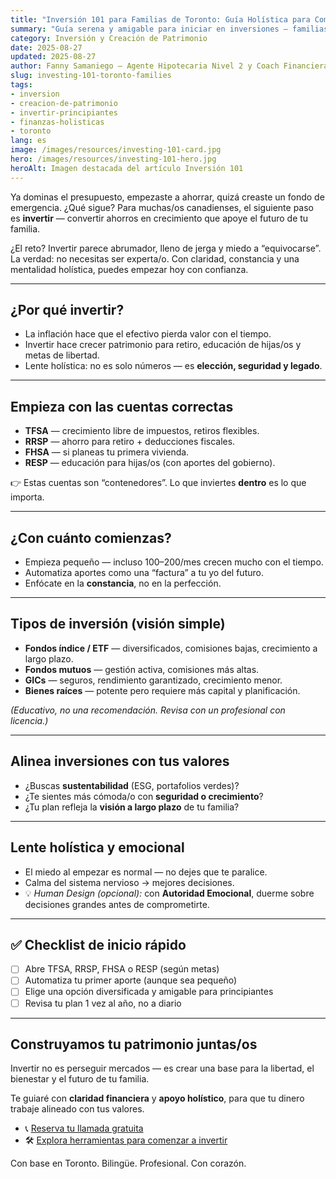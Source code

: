 ```yaml
---
title: "Inversión 101 para Familias de Toronto: Guía Holística para Comenzar con Confianza (2025)"
summary: "Guía serena y amigable para iniciar en inversiones — familias, profesionales y recién llegadas/os en Toronto — uniendo estructura financiera y bienestar."
category: Inversión y Creación de Patrimonio
date: 2025-08-27
updated: 2025-08-27
author: Fanny Samaniego — Agente Hipotecaria Nivel 2 y Coach Financiera Holística
slug: investing-101-toronto-families
tags:
- inversion
- creacion-de-patrimonio
- invertir-principiantes
- finanzas-holisticas
- toronto
lang: es
image: /images/resources/investing-101-card.jpg
hero: /images/resources/investing-101-hero.jpg
heroAlt: Imagen destacada del artículo Inversión 101
---
```

Ya dominas el presupuesto, empezaste a ahorrar, quizá creaste un fondo de emergencia. ¿Qué sigue? Para muchas/os canadienses, el siguiente paso es **invertir** — convertir ahorros en crecimiento que apoye el futuro de tu familia.

¿El reto? Invertir parece abrumador, lleno de jerga y miedo a “equivocarse”. La verdad: no necesitas ser experta/o. Con claridad, constancia y una mentalidad holística, puedes empezar hoy con confianza.

---

## ¿Por qué invertir?

- La inflación hace que el efectivo pierda valor con el tiempo.  
- Invertir hace crecer patrimonio para retiro, educación de hijas/os y metas de libertad.  
- Lente holística: no es solo números — es **elección, seguridad y legado**.

---

## Empieza con las cuentas correctas

- **TFSA** — crecimiento libre de impuestos, retiros flexibles.  
- **RRSP** — ahorro para retiro + deducciones fiscales.  
- **FHSA** — si planeas tu primera vivienda.  
- **RESP** — educación para hijas/os (con aportes del gobierno).

👉 Estas cuentas son “contenedores”. Lo que inviertes **dentro** es lo que importa.

---

## ¿Con cuánto comienzas?

- Empieza pequeño — incluso $100–$200/mes crecen mucho con el tiempo.  
- Automatiza aportes como una “factura” a tu yo del futuro.  
- Enfócate en la **constancia**, no en la perfección.

---

## Tipos de inversión (visión simple)

- **Fondos índice / ETF** — diversificados, comisiones bajas, crecimiento a largo plazo.  
- **Fondos mutuos** — gestión activa, comisiones más altas.  
- **GICs** — seguros, rendimiento garantizado, crecimiento menor.  
- **Bienes raíces** — potente pero requiere más capital y planificación.

*(Educativo, no una recomendación. Revisa con un profesional con licencia.)*

---

## Alinea inversiones con tus valores

- ¿Buscas **sustentabilidad** (ESG, portafolios verdes)?  
- ¿Te sientes más cómoda/o con **seguridad o crecimiento**?  
- ¿Tu plan refleja la **visión a largo plazo** de tu familia?

---

## Lente holística y emocional

- El miedo al empezar es normal — no dejes que te paralice.  
- Calma del sistema nervioso → mejores decisiones.  
- 💡 *Human Design (opcional):* con **Autoridad Emocional**, duerme sobre decisiones grandes antes de comprometirte.

---

## ✅ Checklist de inicio rápido

- [ ] Abre TFSA, RRSP, FHSA o RESP (según metas)  
- [ ] Automatiza tu primer aporte (aunque sea pequeño)  
- [ ] Elige una opción diversificada y amigable para principiantes  
- [ ] Revisa tu plan 1 vez al año, no a diario

---

## Construyamos tu patrimonio juntas/os

Invertir no es perseguir mercados — es crear una base para la libertad, el bienestar y el futuro de tu familia.

Te guiaré con **claridad financiera** y **apoyo holístico**, para que tu dinero trabaje alineado con tus valores.

- 📞 [Reserva tu llamada gratuita](/es/contacto)  
- 🛠 [Explora herramientas para comenzar a invertir](/es/herramientas)

Con base en Toronto. Bilingüe. Profesional. Con corazón.
